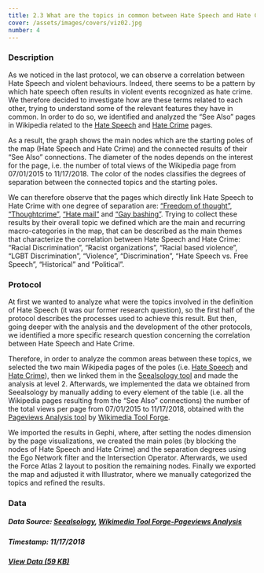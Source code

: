 ```yaml
---
title: 2.3 What are the topics in common between Hate Speech and Hate Crime?
cover: /assets/images/covers/viz02.jpg
number: 4
---
```


### Description 

As we noticed in the last protocol, we can observe a correlation between Hate Speech and violent behaviours. Indeed, there seems to be a pattern by which hate speech often results in violent events recognized as hate crime. We therefore decided to investigate how are these terms related to each other, trying to understand some of the relevant features they have in common. In order to do so, we identified and analyzed the “See Also” pages in Wikipedia related to the [Hate Speech](https://en.wikipedia.org/wiki/Hate_speech) and [Hate Crime](https://en.wikipedia.org/wiki/Hate_crime) pages.

As a result, the graph shows the main nodes which are the starting poles of the map (Hate Speech and Hate Crime) and the connected results of their “See Also” connections. The diameter of the nodes depends on the interest for the page, i.e. the number of total views of the Wikipedia page from 07/01/2015 to 11/17/2018. The color of the nodes classifies the degrees of separation between the connected topics and the starting poles. 

We can therefore observe that the pages which directly link Hate Speech to Hate Crime with one degree of separation are: [“Freedom of thought”](https://en.wikipedia.org/wiki/Freedom_of_thought), [“Thoughtcrime”](https://en.wikipedia.org/wiki/Thoughtcrime), [“Hate mail”](https://en.wikipedia.org/wiki/Hate_mail) and [“Gay bashing”](https://en.wikipedia.org/wiki/Gay_bashing). Trying to collect these results by their overall topic we defined which are the main and recurring macro-categories in the map, that can be described as the main themes that characterize the correlation between Hate Speech and Hate Crime: “Racial Discrimination”, “Racist organizations”, “Racial based violence”, “LGBT Discrimination”, “Violence”, “Discrimination”, “Hate Speech vs. Free Speech”, “Historical” and “Political”. 

### Protocol

At first we wanted to analyze what were the topics involved in the definition of Hate Speech (it was our former research question), so the first half of the protocol describes the processes used to achieve this result. But then, going deeper with the analysis and the development of the other protocols, we identified a more specific research question concerning the correlation between Hate Speech and Hate Crime. 

Therefore, in order to analyze the common areas between these topics, we selected the two main Wikipedia pages of the poles (i.e. [Hate Speech](https://en.wikipedia.org/wiki/Hate_speech) and [Hate Crime](https://en.wikipedia.org/wiki/Hate_crime)), then we linked them in the [Seealsology tool](http://tools.medialab.sciences-po.fr/seealsology/) and made the analysis at level 2. Afterwards, we implemented the data we obtained from Seealsology by manually adding to every element of the table (i.e. all the Wikipedia pages resulting from the “See Also” connections) the number of the total views per page from 07/01/2015 to 11/17/2018, obtained with the [Pageviews Analysis tool](https://tools.wmflabs.org/admin/tool/pageviews) by [Wikimedia Tool Forge](https://tools.wmflabs.org/admin/). 

We imported the results in Gephi, where, after setting the nodes dimension by the page visualizations, we created the main poles (by blocking the nodes of Hate Speech and Hate Crime) and the separation degrees using the Ego Network filter and the Intersection Operator. Afterwards, we used the Force Atlas 2 layout to position the remaining nodes. Finally we exported the map and adjusted it with Illustrator, where we manually categorized the topics and refined the results.

### Data
##### Data Source: [Seealsology](http://tools.medialab.sciences-po.fr/seealsology/), [Wikimedia Tool Forge-Pageviews Analysis](https://tools.wmflabs.org/admin/tool/pageviews)
##### Timestamp: 11/17/2018
##### [View Data (59 KB)](http://densitydesign.org/)
